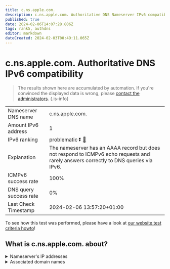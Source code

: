 ```yaml
---
title: c.ns.apple.com.
description: c.ns.apple.com. Authoritative DNS Nameserver IPv6 compatibility
published: true
date: 2024-02-06T14:07:28.806Z
tags: rank5, authdns
editor: markdown
dateCreated: 2024-02-03T00:49:11.065Z
---
```


# c.ns.apple.com. Authoritative DNS IPv6 compatibility

> The results shown here are accumulated by automation. If you're convinced the displayed data is wrong, please [contact the administrators](/howto/chat). 
{.is-info}




|   |   |
| - | - |
| Nameserver DNS name | c.ns.apple.com.
| Amount IPv6 address | 1
| IPv6 ranking | problematic :arrow_double_down: [🔗](/howto/ranking) |
| Explanation | The nameserver has an AAAA record but does not respond to ICMPv6 echo requests and rarely answers correctly to DNS queries via IPv6. |
| ICMPv6 success rate | 100%|
| DNS query success rate | 0% |
| Last Check Timestamp | 2024-02-06 13:57:20+01:00 |

To see how this test was performed, please have a look at [our website test criteria howto](/howto/testcriteria/authdns)!


## What is c.ns.apple.com. about?




<details>
<summary>Nameserver's IP addresses</summary>

2620:171:800:714::1

</details>



<details>
<summary>Associated domain names</summary>

music.apple.com

www.apple.com

www.foundationdb.org

</details>
